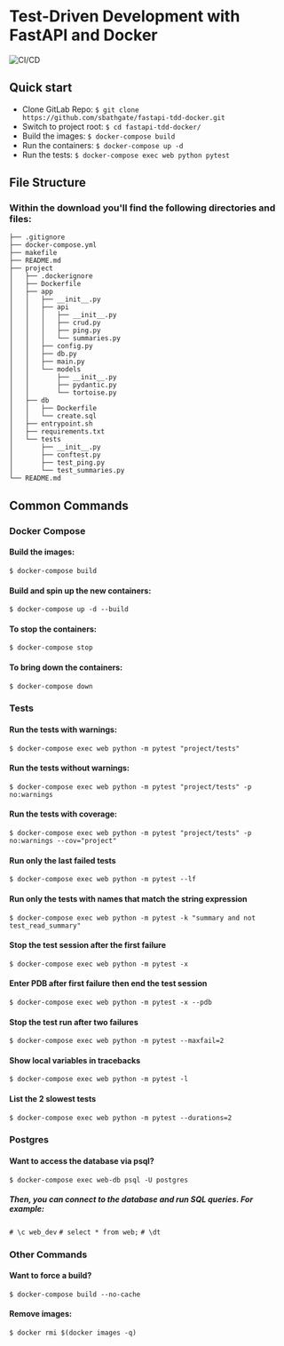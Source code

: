 # Test-Driven Development with FastAPI and Docker

![CI/CD](https://github.com/sbathgate/fastapi-tdd-docker/workflows/Continuous%20Integration%20and%20Delivery/badge.svg?branch=master)

## Quick start
* Clone GitLab Repo: `$ git clone https://github.com/sbathgate/fastapi-tdd-docker.git`
* Switch to project root: `$ cd fastapi-tdd-docker/`
* Build the images: `$ docker-compose build`
* Run the containers: `$ docker-compose up -d`
* Run the tests: `$ docker-compose exec web python pytest`

## File Structure
### Within the download you'll find the following directories and files:
```
├── .gitignore
├── docker-compose.yml
├── makefile
├── README.md
├── project
│   ├── .dockerignore
│   ├── Dockerfile
│   ├── app
│   │   ├── __init__.py
│   │   ├── api
│   │   │   ├── __init__.py
│   │   │   ├── crud.py
│   │   │   ├── ping.py
│   │   │   └── summaries.py
│   │   ├── config.py
│   │   ├── db.py
│   │   ├── main.py
│   │   └── models
│   │       ├── __init__.py
│   │       ├── pydantic.py
│   │       └── tortoise.py
│   ├── db
│   │   ├── Dockerfile
│   │   └── create.sql
│   ├── entrypoint.sh
│   ├── requirements.txt
│   └── tests
│       ├── __init__.py
│       ├── conftest.py
│       ├── test_ping.py
│       └── test_summaries.py
└── README.md
```
## Common Commands
### Docker Compose

#### Build the images:
```$ docker-compose build```

#### Build and spin up the new containers:
```$ docker-compose up -d --build```

#### To stop the containers:
```$ docker-compose stop```

#### To bring down the containers:
```$ docker-compose down```

### Tests
#### Run the tests with warnings:
```$ docker-compose exec web python -m pytest "project/tests"```

#### Run the tests without warnings:
```$ docker-compose exec web python -m pytest "project/tests" -p no:warnings```

#### Run the tests with coverage:
```$ docker-compose exec web python -m pytest "project/tests" -p no:warnings --cov="project"```

#### Run only the last failed tests
```$ docker-compose exec web python -m pytest --lf```

#### Run only the tests with names that match the string expression
```$ docker-compose exec web python -m pytest -k "summary and not test_read_summary"```

#### Stop the test session after the first failure
```$ docker-compose exec web python -m pytest -x```

#### Enter PDB after first failure then end the test session
```$ docker-compose exec web python -m pytest -x --pdb```

#### Stop the test run after two failures
```$ docker-compose exec web python -m pytest --maxfail=2```

#### Show local variables in tracebacks
```$ docker-compose exec web python -m pytest -l```

#### List the 2 slowest tests
```$ docker-compose exec web python -m pytest --durations=2```

### Postgres
#### Want to access the database via psql?
```$ docker-compose exec web-db psql -U postgres```

##### Then, you can connect to the database and run SQL queries. For example:
```# \c web_dev```
```# select * from web;```
```# \dt ```

### Other Commands
#### Want to force a build?
```$ docker-compose build --no-cache```

#### Remove images:
```$ docker rmi $(docker images -q)```